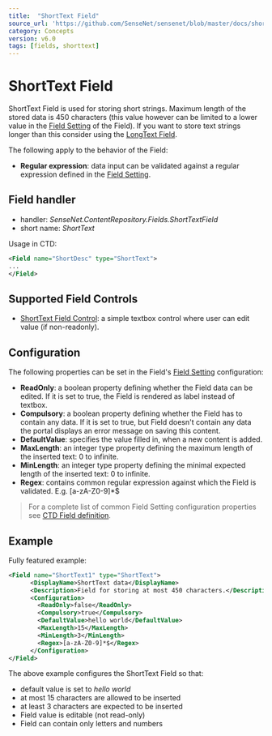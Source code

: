 ```yaml
---
title:  "ShortText Field"
source_url: 'https://github.com/SenseNet/sensenet/blob/master/docs/shorttext-field.md'
category: Concepts
version: v6.0
tags: [fields, shorttext]
---
```


# ShortText Field

ShortText Field is used for storing short strings. Maximum length of the stored data is 450 characters (this value however can be limited to a lower value in the [Field Setting](field-setting.md) of the Field). If you want to store text strings longer than this consider using the [LongText Field](longtext-field.md).

The following apply to the behavior of the Field:

- **Regular expression**: data input can be validated against a regular expression defined in the [Field Setting](field-setting.md).

## Field handler

- handler: *SenseNet.ContentRepository.Fields.ShortTextField*
- short name: *ShortText*

Usage in CTD:

```xml
<Field name="ShortDesc" type="ShortText">
...
</Field>
```

## Supported Field Controls

- [ShortText Field Control](shorttext-fieldcontrol.md): a simple textbox control where user can edit value (if non-readonly).

## Configuration

The following properties can be set in the Field's [Field Setting](field-setting.md) configuration:

- **ReadOnly**: a boolean property defining whether the Field data can be edited. If it is set to true, the Field is rendered as label instead of textbox.
- **Compulsory**: a boolean property defining whether the Field has to contain any data. If it is set to true, but Field doesn't contain any data the portal displays an error message on saving this content.
- **DefaultValue**: specifies the value filled in, when a new content is added.
- **MaxLength**: an integer type property defining the maximum length of the inserted text: 0 to infinite.
- **MinLength**: an integer type property defining the minimal expected length of the inserted text: 0 to infinite.
- **Regex**: contains common regular expression against which the Field is validated. E.g. [a-zA-Z0-9]*$

> For a complete list of common Field Setting configuration properties see [CTD Field definition](ctd.md).

## Example

Fully featured example:

```xml
<Field name="ShortText1" type="ShortText">
      <DisplayName>ShortText data</DisplayName>
      <Description>Field for storing at most 450 characters.</Description>
      <Configuration>
        <ReadOnly>false</ReadOnly>
        <Compulsory>true</Compulsory>
        <DefaultValue>hello world</DefaultValue>
        <MaxLength>15</MaxLength>
        <MinLength>3</MinLength>
        <Regex>[a-zA-Z0-9]*$</Regex>
      </Configuration>
</Field>
```

The above example configures the ShortText Field so that:

- default value is set to *hello world*
- at most 15 characters are allowed to be inserted
- at least 3 characters are expected to be inserted
- Field value is editable (not read-only)
- Field can contain only letters and numbers
